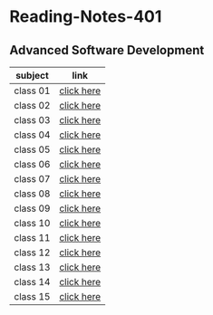 # Reading-Notes-401
## Advanced Software Development


|  subject |  link   |
| ---------|---------|
| class 01 | [click here]()|
| class 02 | [click here]()|
| class 03 | [click here]()|
| class 04 | [click here]()|
| class 05 | [click here]()|
| class 06 | [click here]()|
| class 07 | [click here]()|
| class 08 | [click here]()|
| class 09 | [click here]()|
| class 10 | [click here]()|
| class 11 | [click here]()|
| class 12 | [click here]()|
| class 13 | [click here]()|
| class 14 | [click here]()|
| class 15 | [click here]()|

